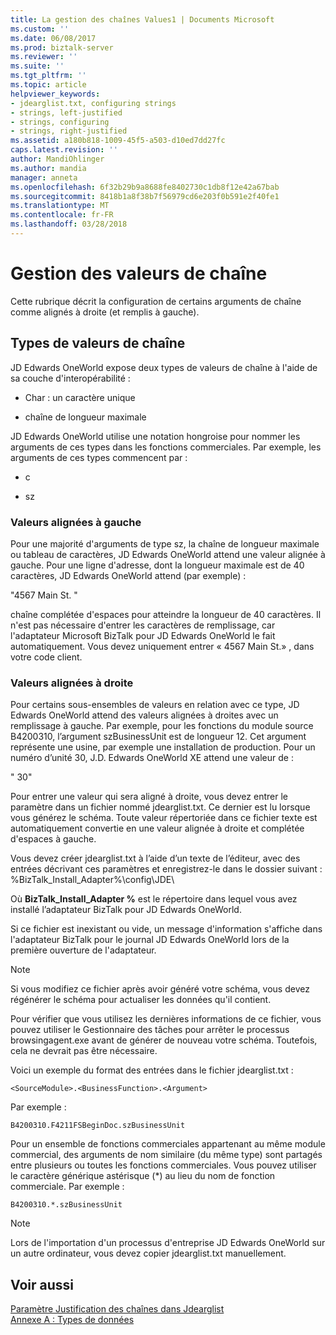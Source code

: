 ```yaml
---
title: La gestion des chaînes Values1 | Documents Microsoft
ms.custom: ''
ms.date: 06/08/2017
ms.prod: biztalk-server
ms.reviewer: ''
ms.suite: ''
ms.tgt_pltfrm: ''
ms.topic: article
helpviewer_keywords:
- jdearglist.txt, configuring strings
- strings, left-justified
- strings, configuring
- strings, right-justified
ms.assetid: a180b818-1009-45f5-a503-d10ed7dd27fc
caps.latest.revision: ''
author: MandiOhlinger
ms.author: mandia
manager: anneta
ms.openlocfilehash: 6f32b29b9a8688fe8402730c1db8f12e42a67bab
ms.sourcegitcommit: 8418b1a8f38b7f56979cd6e203f0b591e2f40fe1
ms.translationtype: MT
ms.contentlocale: fr-FR
ms.lasthandoff: 03/28/2018
---
```

# <a name="handling-string-values"></a>Gestion des valeurs de chaîne
Cette rubrique décrit la configuration de certains arguments de chaîne comme alignés à droite (et remplis à gauche).  
  
## <a name="types-of-string-values"></a>Types de valeurs de chaîne  
 JD Edwards OneWorld expose deux types de valeurs de chaîne à l'aide de sa couche d'interopérabilité :  
  
-   Char : un caractère unique  
  
-   chaîne de longueur maximale  
  
 JD Edwards OneWorld utilise une notation hongroise pour nommer les arguments de ces types dans les fonctions commerciales. Par exemple, les arguments de ces types commencent par :  
  
-   c  
  
-   sz  
  
### <a name="left-justified-values"></a>Valeurs alignées à gauche  
 Pour une majorité d'arguments de type sz, la chaîne de longueur maximale ou tableau de caractères, JD Edwards OneWorld attend une valeur alignée à gauche. Pour une ligne d'adresse, dont la longueur maximale est de 40 caractères, JD Edwards OneWorld attend (par exemple) :  
  
 "4567 Main St.       "  
  
 chaîne complétée d'espaces pour atteindre la longueur de 40 caractères. Il n'est pas nécessaire d'entrer les caractères de remplissage, car l'adaptateur Microsoft BizTalk pour JD Edwards OneWorld le fait automatiquement. Vous devez uniquement entrer « 4567 Main St.» , dans votre code client.  
  
### <a name="right-justified-values"></a>Valeurs alignées à droite  
 Pour certains sous-ensembles de valeurs en relation avec ce type, JD Edwards OneWorld attend des valeurs alignées à droites avec un remplissage à gauche. Par exemple, pour les fonctions du module source B4200310, l’argument szBusinessUnit est de longueur 12. Cet argument représente une usine, par exemple une installation de production. Pour un numéro d’unité 30, J.D. Edwards OneWorld XE attend une valeur de :  
  
 "          30"  
  
 Pour entrer une valeur qui sera aligné à droite, vous devez entrer le paramètre dans un fichier nommé jdearglist.txt. Ce dernier est lu lorsque vous générez le schéma. Toute valeur répertoriée dans ce fichier texte est automatiquement convertie en une valeur alignée à droite et complétée d'espaces à gauche.  
  
 Vous devez créer jdearglist.txt à l’aide d’un texte de l’éditeur, avec des entrées décrivant ces paramètres et enregistrez-le dans le dossier suivant : %BizTalk_Install_Adapter%\config\JDE\  
  
 Où **BizTalk_Install_Adapter %** est le répertoire dans lequel vous avez installé l’adaptateur BizTalk pour JD Edwards OneWorld.  
  
 Si ce fichier est inexistant ou vide, un message d'information s'affiche dans l'adaptateur BizTalk pour le journal JD Edwards OneWorld lors de la première ouverture de l'adaptateur.  
  
> [!NOTE]
>  Si vous modifiez ce fichier après avoir généré votre schéma, vous devez régénérer le schéma pour actualiser les données qu'il contient.  
  
 Pour vérifier que vous utilisez les dernières informations de ce fichier, vous pouvez utiliser le Gestionnaire des tâches pour arrêter le processus browsingagent.exe avant de générer de nouveau votre schéma. Toutefois, cela ne devrait pas être nécessaire.  
  
 Voici un exemple du format des entrées dans le fichier jdearglist.txt :  
  
```  
<SourceModule>.<BusinessFunction>.<Argument>  
```  
  
 Par exemple :  
  
```  
B4200310.F4211FSBeginDoc.szBusinessUnit  
```  
  
 Pour un ensemble de fonctions commerciales appartenant au même module commercial, des arguments de nom similaire (du même type) sont partagés entre plusieurs ou toutes les fonctions commerciales. Vous pouvez utiliser le caractère générique astérisque (*) au lieu du nom de fonction commerciale. Par exemple :  
  
```  
B4200310.*.szBusinessUnit  
```  
  
> [!NOTE]
>  Lors de l'importation d'un processus d'entreprise JD Edwards OneWorld sur un autre ordinateur, vous devez copier jdearglist.txt manuellement.  
  
## <a name="see-also"></a>Voir aussi  
 [Paramètre Justification des chaînes dans Jdearglist](../core/setting-string-justification-in-jdearglist.md)   
 [Annexe A : Types de données](../core/appendix-a-data-types.md)